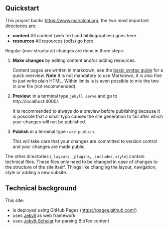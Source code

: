 ## Quickstart

This project backs https://www.marialoni.org, the two most important directories are:
- **content** All content (web text and bibliographies) goes here
- **resources** All resources (pdfs) go here

Regular (non-structural) changes are done in three steps:
1. **Make changes** by editing content and/or adding resources.
    
    Content pages are written in markdown, see the [basic syntax guide](https://www.markdownguide.org/basic-syntax/) for a quick overview. **Note** It is not mandatory to use Markdown, it is also fine to just write plain HTML. Within limits is is even possible to mix the two in one file (not recommended).
2. **Preview:** in a terminal type `jekyll serve` and go to http://localhost:4000/.
    
    It is recommended to always do a preview before publishing because it is possible that a small typo causes the site generation to fail after which your changes will not be published.
3. **Publish** in a terminal type `rake publish`.
    
    This will take care that your changes are committed to version control and your changes are made public.

The other directories (`_layouts`, `_plugins`, `_includes`, `style`) contain technical files. These files only need to be changed in case of changes to the structure of the site itself. Things like changing the layout, navigation, style or adding a new subsite.

## Technical background 

This site:
- is deployed using GitHub Pages (https://pages.github.com/)
- uses [Jekyll](https://jekyllrb.com/) as web framework
- uses [Jekyll-Scholar](https://github.com/inukshuk/jekyll-scholar#readme) for parsing BibTex content

